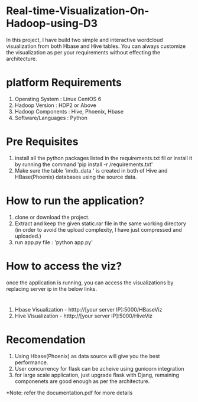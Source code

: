 # Real-time-Visualization-On-Hadoop-using-D3
In this project, I have build two simple and interactive wordcloud visualization from both Hbase and Hive tables.
You can always customize the visualization as per your requirements without effecting the architecture.

# platform Requirements
1. Operating System   : Linux CentOS 6
2. Hadoop Version     : HDP2 or Above
3. Hadoop Components  : Hive, Phoenix, Hbase
4. Software/Languages : Python

# Pre Requisites
1. install all the python packages listed in the requirements.txt fil
 or
 install it by running the command 'pip install -r /requirements.txt'
2. Make sure the table 'imdb_data ' is created in both of Hive and HBase(Phoenix) databases using the source data.


# How to run the application?
1. clone or download the project.
2. Extract and keep the given static.rar file in the same working directory (in order to avoid the upload complexity, I have just compressed and uploaded.)
3. run app.py file : 'python app.py'

# How to access the viz?
once the application is running, you can access the visualizations by replacing server ip in the below links.
#
1. Hbase Visualization - htttp://[your server IP]:5000/HBaseViz
2. Hive Visualization - htttp://[your server IP]:5000/HiveViz

# Recomendation
1. Using Hbase(Phoenix) as data source will give you the best performance.
2. User concurrency for flask can be acheive using gunicorn integration
3. for large scale application, just upgrade flask with Djang, remaining componenets are good enough as per the architecture.

*Note: refer the documentation.pdf for more details
